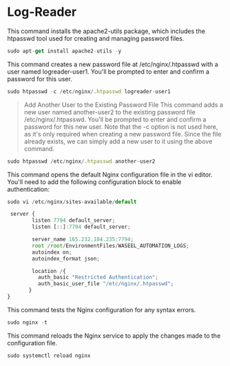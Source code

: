 # Log-Reader

This command installs the apache2-utils package, which includes the htpasswd tool used for creating and managing password files.
```javascript
sudo apt-get install apache2-utils -y
```
This command creates a new password file at /etc/nginx/.htpasswd with a user named logreader-user1. You'll be prompted to enter and confirm a password for this user.
```javascript
sudo htpasswd -c /etc/nginx/.htpasswd logreader-user1
```
> Add Another User to the Existing Password File
> This command adds a new user named another-user2 to the existing password file /etc/nginx/.htpasswd. You'll be prompted to enter and confirm a password for this new user.
Note that the -c option is not used here, as it's only required when creating a new password file. Since the file already exists, we can simply add a new user to it using the above command.
```javascript
sudo htpasswd /etc/nginx/.htpasswd another-user2
```
>


This command opens the default Nginx configuration file in the vi editor. You'll need to add the following configuration block to enable authentication:
```javascript
sudo vi /etc/nginx/sites-available/default
```

```javascript
 server {
        listen 7794 default_server;
        listen [::]:7794 default_server;

        server_name 165.232.184.235:7794;
        root /root/EnvironmentFiles/WASEEL_AUTOMATION_LOGS;
        autoindex on;
        autoindex_format json;

        location /{
          auth_basic "Restricted Authentication";
          auth_basic_user_file "/etc/nginx/.htpasswd";
       }
}
```
This command tests the Nginx configuration for any syntax errors.
```javascript
sudo nginx -t
```
This command reloads the Nginx service to apply the changes made to the configuration file.
```javascript
sudo systemctl reload nginx
```
